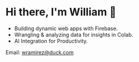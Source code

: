 # Hi there, I'm William 👋
* Building dynamic web apps with Firebase.
* Wrangling & analyzing data for insights in Colab.
* AI Integration for Productivity.

Email: wramirez@duck.com
